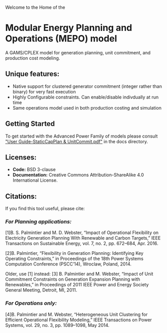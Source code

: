 Welcome to the Home of the
# Modular Energy Planning and Operations (MEPO) model
A GAMS/CPLEX model for generation planning, unit commitment, and production cost modeling. 

## Unique features: 
 * Native support for clustered generator commitment (integer rather than binary) for very fast execution
 * Highly Configurable constraints. Can enable/disable indivdually at run time
 * Same operations model used in both production costing and simulation

## Getting Started
To get started with the Advanced Power Family of models please consult ["User Guide-StaticCapPlan & UnitCommit.pdf"](https://github.com/bpalmintier/mepo/blob/master/docs/User%20Guide-StaticCapPlan%20%26%20UnitCommit.pdf) in the docs directory.

## Licenses:
 * **Code:** BSD 3-clause
 * **Documentation:** Creative Commons Attribution-ShareAlike 4.0 International License.
 
## Citations:
If you find this tool useful, please cite:

### _For Planning applications:_

[1]B. S. Palmintier and M. D. Webster, “Impact of Operational Flexibility on Electricity Generation Planning With Renewable and Carbon Targets,” IEEE Transactions on Sustainable Energy, vol. 7, no. 2, pp. 672–684, Apr. 2016.

[2]B. Palmintier, “Flexibility in Generation Planning: Identifying Key Operating Constraints,” in Proceedings of the 18th Power Systems Computation Conference (PSCC’14), Wroclaw, Poland, 2014.

Older, use [1] instead: [3] B. Palmintier and M. Webster, “Impact of Unit Commitment Constraints on Generation Expansion Planning with Renewables,” in Proceedings of 2011 IEEE Power and Energy Society General Meeting, Detroit, MI, 2011.


### _For Operations only:_

[4]B. Palmintier and M. Webster, “Heterogeneous Unit Clustering for Efficient Operational Flexibility Modeling,” IEEE Transactions on Power Systems, vol. 29, no. 3, pp. 1089–1098, May 2014.
